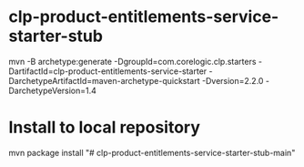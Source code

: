 # clp-product-entitlements-service-starter-stub
mvn -B archetype:generate -DgroupId=com.corelogic.clp.starters -DartifactId=clp-product-entitlements-service-starter -DarchetypeArtifactId=maven-archetype-quickstart -Dversion=2.2.0 -DarchetypeVersion=1.4

# Install to local repository
mvn package install
"# clp-product-entitlements-service-starter-stub-main" 
